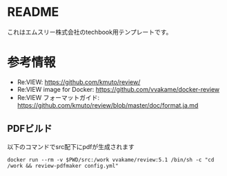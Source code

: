 # README 

これはエムスリー株式会社のtechbook用テンプレートです。


# 参考情報

- Re:VIEW: https://github.com/kmuto/review/
- Re:VIEW image for Docker: https://github.com/vvakame/docker-review
- Re:VIEW フォーマットガイド: https://github.com/kmuto/review/blob/master/doc/format.ja.md


## PDFビルド

以下のコマンドでsrc配下にpdfが生成されます

```
docker run --rm -v $PWD/src:/work vvakame/review:5.1 /bin/sh -c "cd /work && review-pdfmaker config.yml"
```
